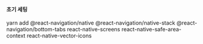 
#### 초기 세팅

yarn add @react-navigation/native @react-navigation/native-stack @react-navigation/bottom-tabs react-native-screens react-native-safe-area-context react-native-vector-icons

